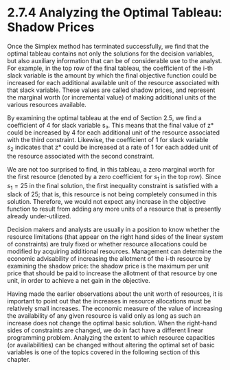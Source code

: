 # 2.7.4 Analyzing the Optimal Tableau: Shadow Prices

Once the Simplex method has terminated successfully, we find that the optimal tableau contains not only the solutions for the decision variables, but also auxiliary information that can be of considerable use to the analyst. For example, in the top row of the final tableau, the coefficient of the i-th slack variable is the amount by which the final objective function could be increased for each additional available unit of the resource associated with that slack variable. These values are called shadow prices, and represent the marginal worth (or incremental value) of making additional units of the various resources available.

By examining the optimal tableau at the end of Section 2.5, we find a coefficient of 4 for slack variable s₃. This means that the final value of z\* could be increased by 4 for each additional unit of the resource associated with the third constraint. Likewise, the coefficient of 1 for slack variable $s_2$ indicates that z\* could be increased at a rate of 1 for each added unit
of the resource associated with the second constraint.

We are not too surprised to find, in this tableau, a zero marginal worth for the first resource (denoted by a zero coefficient for $s_1$ in the top row). Since $s_1 = 25$ in the final solution, the first inequality constraint is satisfied with a slack of 25; that is, this resource is not being completely consumed in this solution. Therefore, we would not expect any increase in the objective function to result from adding any more units of a resource that is presently already under-utilized.

Decision makers and analysts are usually in a position to know whether the resource limitations (that appear on the right hand sides of the linear system of constraints) are truly fixed or whether resource allocations could be modified by acquiring additional resources. Management can determine the economic advisability of increasing the allotment of the i-th resource by examining the shadow price: the shadow price is the maximum per unit price that should be paid to increase the allotment of that resource by one unit, in order to achieve a net gain in the objective.

Having made the earlier observations about the unit worth of resources, it is important to point out that the increases in resource allocations must be relatively small increases. The economic measure of the value of increasing the availability of any given resource is valid only as long as such an increase does not change the optimal basic solution. When the right-hand sides of constraints are changed, we do in fact have a different linear programming problem. Analyzing the extent to which resource capacities (or availabilities) can be changed without altering the optimal set of basic variables is one of the topics covered in the following section of this chapter.